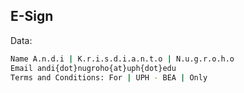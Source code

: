 ## E-Sign

Data:
```sh
Name A.n.d.i | K.r.i.s.d.i.a.n.t.o | N.u.g.r.o.h.o
Email andi{dot}nugroho{at}uph{dot}edu 
Terms and Conditions: For | UPH - BEA | Only

```
